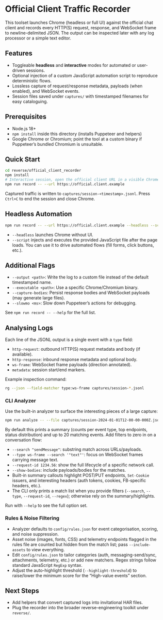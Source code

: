 # Official Client Traffic Recorder

This toolset launches Chrome (headless or full UI) against the official chat client and records every HTTP(S) request, response, and WebSocket frame to newline-delimited JSON. The output can be inspected later with any log processor or a simple text editor.

## Features
- Toggleable **headless** and **interactive** modes for automated or user-driven sessions.
- Optional injection of a custom JavaScript automation script to reproduce deterministic flows.
- Lossless capture of request/response metadata, payloads (when enabled), and WebSocket events.
- Session files saved under `captures/` with timestamped filenames for easy cataloguing.

## Prerequisites
- Node.js 18+
- `npm install` inside this directory (installs Puppeteer and helpers)
- Google Chrome or Chromium; point the tool at a custom binary if Puppeteer’s bundled Chromium is unsuitable.

## Quick Start
```bash
cd reverse/official_client_recorder
npm install
# Interactive session, open the official client URL in a visible Chrome window
npm run record -- --url https://official.client.example
```

Captured traffic is written to `captures/session-<timestamp>.jsonl`. Press `Ctrl+C` to end the session and close Chrome.

## Headless Automation
```bash
npm run record -- --url https://official.client.example --headless --script ./scripts/login.js
```

- `--headless` launches Chrome without UI.
- `--script` injects and executes the provided JavaScript file after the page loads. You can use it to drive automated flows (fill forms, click buttons, etc.).

## Additional Flags
- `--output <path>`: Write the log to a custom file instead of the default timestamped name.
- `--executable <path>`: Use a specific Chrome/Chromium binary.
- `--capture-bodies`: Persist response bodies and WebSocket payloads (may generate large files).
- `--slowmo <ms>`: Slow down Puppeteer’s actions for debugging.

See `npm run record -- --help` for the full list.

## Analysing Logs
Each line of the JSONL output is a single event with a `type` field:
- `http-request`: outbound HTTP(S) request metadata and body (if available).
- `http-response`: inbound response metadata and optional body.
- `ws-frame`: WebSocket frame payloads (direction annotated).
- `metadata`: session start/end markers.

Example inspection command:
```bash
rg --json --field-matcher type:ws-frame captures/session-*.jsonl
```

### CLI Analyzer
Use the built-in analyzer to surface the interesting pieces of a large capture:

```bash
npm run analyze -- --file captures/session-2024-01-01T12-00-00-000Z.jsonl
```

By default this prints a summary (counts per event type, top endpoints, status distribution) and up to 20 matching events. Add filters to zero in on a conversation flow:

- `--search "sendMessage"`: substring match across URLs/payloads.
- `--type ws-frame --search '"text"'`: focus on WebSocket frames carrying message text.
- `--request-id 1234.56`: show the full lifecycle of a specific network call.
- `--show-bodies`: include payloads/bodies for the matches.
- Built-in summary callouts highlight POST/PUT endpoints, `Set-Cookie` issuers, and interesting headers (auth tokens, cookies, FB-specific headers, etc.).
- The CLI only prints a match list when you provide filters (`--search`, `--type`, `--request-id`, `--regex`); otherwise rely on the summary/highlights.

Run with `--help` to see the full option set.

### Rules & Noise Filtering
- Analyzer defaults to `config/rules.json` for event categorisation, scoring, and noise suppression.
- Asset noise (images, fonts, CSS) and telemetry endpoints flagged in the rules file are counted but hidden from the match list; pass `--include-assets` to view everything.
- Edit `config/rules.json` to tailor categories (auth, messaging-send/sync, attachments, telemetry, etc.) or add new matchers. Regex strings follow standard JavaScript `RegExp` syntax.
- Adjust the auto-highlight threshold (`--highlight-threshold`) to raise/lower the minimum score for the “High-value events” section.

## Next Steps
- Add helpers that convert captured logs into invitational HAR files.
- Plug the recorder into the broader reverse-engineering toolkit under `reverse/`.

